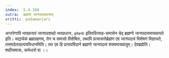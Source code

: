 ```yaml
---
index:  5.4.104
sutra:  ब्रह्मणो जानपदाख्यायाम्
vritti:  padamanjari
---
```


अन्तरेणापि भावप्रत्ययं जानपदशब्दो भावप्रधानः, `द्व्येकयोः` इतिवदित्याह-समासेन चेद् ब्रह्मणो जानपदत्वमाख्यायते इति। यद्यप्येकं ब्रह्मग्रहणम्, तेन च समासो विशेषितः, तथापि प्रत्यासत्तेर्ब्रह्मण एव जानपदत्वं विशेषणं विज्ञायते, तस्मादेतत्प्रत्ययविधानमिति। तत एव हि प्रत्ययविदाने ब्रह्मणो जानपदत्वं शक्यमाख्यातुम्।
	देवब्रह्मेति। षष्ठीसमासः, कर्मधारो वा ।।

